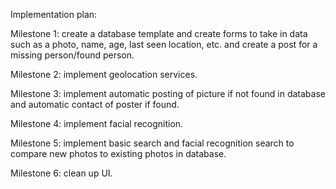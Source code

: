 Implementation plan:

Milestone 1: create a database template and create forms to take in data such as a photo, name, age, last seen location, etc. and create a post for a missing person/found person.

Milestone 2: implement geolocation services.

Milestone 3: implement automatic posting of picture if not found in database and automatic contact of poster if found.

Milestone 4: implement facial recognition.

Milestone 5: implement basic search and facial recognition search to compare new photos to existing photos in database.

Milestone 6: clean up UI.
